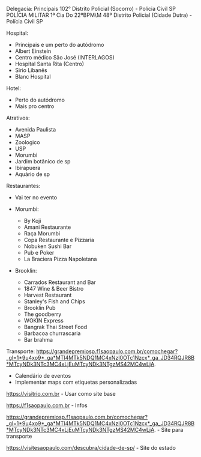 Delegacia:
Principais
102° Distrito Policial (Socorro) - Polícia Civil SP 
POLÍCIA MILITAR 1ª Cia Do 22ºBPM\M 
48º Distrito Policial (Cidade Dutra) - Polícia Civil SP

Hospital:
- Principais e um perto do autódromo
- Albert Einstein 
- Centro médico São José (INTERLAGOS)
- Hospital Santa Rita (Centro)
- Sirio Libanês
- Blanc Hospital

Hotel:
- Perto do autódromo
- Mais pro centro

Atrativos:
- Avenida Paulista
- MASP
- Zoologico
- USP
- Morumbi
- Jardim botânico de sp
- Ibirapuera
- Aquário de sp

Restaurantes:
- Vai ter no evento
- Morumbi:
    - By Koji 
    - Amani Restaurante 
    - Raça Morumbi 
    - Copa Restaurante e Pizzaria 
    - Nobuken Sushi Bar 
    - Pub e Poker 
    - La Braciera Pizza Napoletana

- Brooklin:
    - Carrados Restaurant and Bar
    - 1847 Wine & Beer Bistro
    - Harvest Restaurant
    - Stanley's Fish and Chips
    - Brooklin Pub
    - The goodberry
    - WOKIN Express
    - Bangrak Thai Street Food
    - Barbacoa churrascaria
    - Bar brahma

Transporte:
https://grandepremiosp.f1saopaulo.com.br/comochegar?_gl=1*9u4xo9*_ga*MTI4MTk5NDQ1MC4xNzI0OTc1Nzcx*_ga_JD34RQJR8B*MTcyNDk3NTc3MC4xLjEuMTcyNDk3NTgzMS42MC4wLjA.

- Calendário de eventos
- Implementar maps com etiquetas personalizadas 

https://visitrio.com.br - Usar como site base

https://f1saopaulo.com.br - Infos

https://grandepremiosp.f1saopaulo.com.br/comochegar?_gl=1*9u4xo9*_ga*MTI4MTk5NDQ1MC4xNzI0OTc1Nzcx*_ga_JD34RQJR8B*MTcyNDk3NTc3MC4xLjEuMTcyNDk3NTgzMS42MC4wLjA. - Site para transporte

https://visitesaopaulo.com/descubra/cidade-de-sp/ - Site do estado
